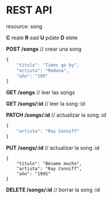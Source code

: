# REST API

resource: song

**C** reate
**R** ead
**U** pdate
**D** elete

**POST /songs**        // crear una song
```javascript
{
    "titulo": "Times go by",
    "artista": "Madona",
    "año": "199"
}
```

**GET /songs**         // leer las songs

**GET /songs/:id**     // leer la song :id

**PATCH /songs/:id**   // actualizar la song :id
```javascript
{
    "artista": "Ray Conniff"
}
```

**PUT   /songs/:id**   // actualizar la song :id
```javscript
{
    "titulo": "Bésame mucho",
    "artista": "Ray Conniff",
    "año": "1995"
}
```

**DELETE /songs/:id**  // borrar la song :id